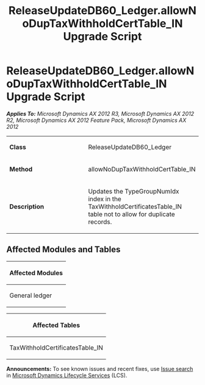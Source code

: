﻿---
title: ReleaseUpdateDB60_Ledger.allowNoDupTaxWithholdCertTable_IN Upgrade Script
TOCTitle: ReleaseUpdateDB60_Ledger.allowNoDupTaxWithholdCertTable_IN Upgrade Script
ms:assetid: 7d97582c-e3e5-793f-bbbc-39aa31999516
ms:mtpsurl: https://msdn.microsoft.com/en-us/library/JJ719497(v=AX.60)
ms:contentKeyID: 49709287
ms.date: 05/18/2015
mtps_version: v=AX.60
---

# ReleaseUpdateDB60\_Ledger.allowNoDupTaxWithholdCertTable\_IN Upgrade Script 


_**Applies To:** Microsoft Dynamics AX 2012 R3, Microsoft Dynamics AX 2012 R2, Microsoft Dynamics AX 2012 Feature Pack, Microsoft Dynamics AX 2012_

<table>
<colgroup>
<col style="width: 50%" />
<col style="width: 50%" />
</colgroup>
<tbody>
<tr class="odd">
<td><p><strong>Class</strong></p></td>
<td><p>ReleaseUpdateDB60_Ledger</p></td>
</tr>
<tr class="even">
<td><p><strong>Method</strong></p></td>
<td><p>allowNoDupTaxWithholdCertTable_IN</p></td>
</tr>
<tr class="odd">
<td><p><strong>Description</strong></p></td>
<td><p>Updates the TypeGroupNumIdx index in the TaxWithholdCertificatesTable_IN table not to allow for duplicate records.</p></td>
</tr>
</tbody>
</table>


## Affected Modules and Tables

<table>
<colgroup>
<col style="width: 100%" />
</colgroup>
<thead>
<tr class="header">
<th><p>Affected Modules</p></th>
</tr>
</thead>
<tbody>
<tr class="odd">
<td><p>General ledger</p></td>
</tr>
</tbody>
</table>


<table>
<colgroup>
<col style="width: 100%" />
</colgroup>
<thead>
<tr class="header">
<th><p>Affected Tables</p></th>
</tr>
</thead>
<tbody>
<tr class="odd">
<td><p>TaxWithholdCertificatesTable_IN</p></td>
</tr>
</tbody>
</table>

  
**Announcements:** To see known issues and recent fixes, use [Issue search](http://go.microsoft.com/fwlink/?linkid=389258) in [Microsoft Dynamics Lifecycle Services](http://go.microsoft.com/fwlink/?linkid=306505) (LCS).

